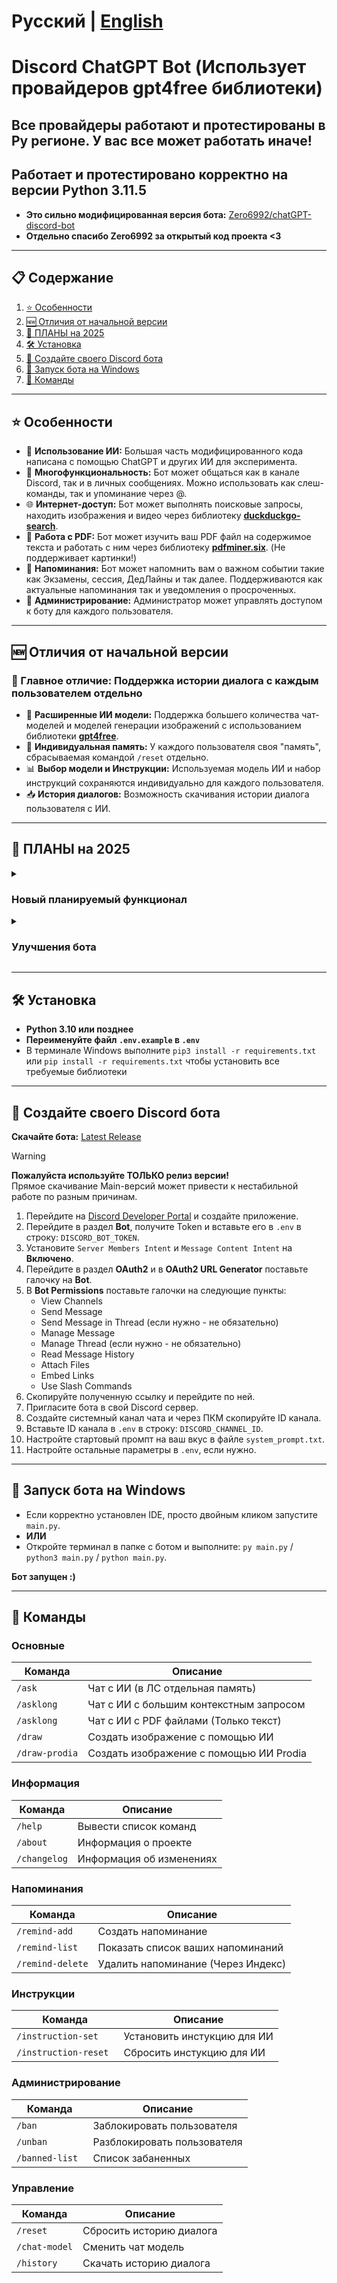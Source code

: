 # Русский | [English](README_EN.md)

# Discord ChatGPT Bot (Использует провайдеров gpt4free библиотеки)

## Все провайдеры работают и протестированы в Ру регионе. У вас все может работать иначе!
## Работает и протестировано корректно на версии Python 3.11.5

* **Это сильно модифицированная версия бота:** [Zero6992/chatGPT-discord-bot](https://github.com/Zero6992/chatGPT-discord-bot)
* **Отдельно спасибо Zero6992 за открытый код проекта <3**

---

## 📋 Содержание

1. [⭐️ Особенности](#%EF%B8%8F-особенности)
2. [🆕 Отличия от начальной версии](#-отличия-от-начальной-версии)
4. [🚧 ПЛАНЫ на 2025](#-планы-на-2025)
5. [🛠️ Установка](#%EF%B8%8F-установка)
6. [🔨 Создайте своего Discord бота](#-создайте-своего-discord-бота)
7. [🚀 Запуск бота на Windows](#-запуск-бота-на-windows)
8. [📝 Команды](#-команды)

---

## ⭐️ Особенности

* 🧠 **Использование ИИ:** Большая часть модифицированного кода написана с помощью ChatGPT и других ИИ для эксперимента.
* 💬 **Многофункциональность:** Бот может общаться как в канале Discord, так и в личных сообщениях. Можно использовать как слеш-команды, так и упоминание через @.
* 🌐 **Интернет-доступ:** Бот может выполнять поисковые запросы, находить изображения и видео через библиотеку **[duckduckgo-search](https://github.com/deedy5/duckduckgo_search)**.
* 📝 **Работа с PDF:** Бот может изучить ваш PDF файл на содержимое текста и работать с ним через библиотеку **[pdfminer.six](https://github.com/pdfminer/pdfminer.six)**. (Не поддерживает картинки!)
* 🔔 **Напоминания:** Бот может напомнить вам о важном событии такие как Экзамены, сессия, ДедЛайны и так далее. Поддерживаются как актуальные напоминания так и уведомления о просроченных.
* 🔨 **Администрирование:** Администратор может управлять доступом к боту для каждого пользователя.

---

## 🆕 Отличия от начальной версии

### 🔹 Главное отличие: Поддержка истории диалога с каждым пользователем отдельно

* 🧠 **Расширенные ИИ модели:** Поддержка большего количества чат-моделей и моделей генерации изображений с использованием библиотеки **[gpt4free](https://github.com/xtekky/gpt4free)**.
* 💾 **Индивидуальная память:** У каждого пользователя своя "память", сбрасываемая командой `/reset` отдельно.
* 📊 **Выбор модели и Инструкции:** Используемая модель ИИ и набор инструкций сохраняются индивидуально для каждого пользователя.
* 📥 **История диалогов:** Возможность скачивания истории диалога пользователя с ИИ.

---

## 🚧 ПЛАНЫ на 2025

<details>
   <summary>
   
   ### Новый планируемый функционал

   </summary>
   
- **Поддержка потоковых сообщений**: Реализовать функцию потоковых сообщений в Discord через функцию редактирования, при этом правильно разделять на части для чанков.
	> - Например добавить `/settings`, чтобы пользователи могли настраивать свои параметры.
	> - Установить минимальную задержку в 1 секунду между сообщениями, чтобы предотвратить спам и потенциальные проблемы.
- **Интеграция моделей зрения**: Внедрить поддержку моделей зрения для улучшения функциональности.
- **Поддержка агентов**: Добавить возможности для агентов, аналогичных агентам Blackbox.
- **Локализация**: Локализовать весь код для улучшения доступности для пользователей из разных регионов.
- **Интеграция Google Search**: Добавить поиск по интернету через Google для улучшенного поиска информации.
- **Интеграция WolframAlpha**: Добавить WolframAlpha для предоставления вычислительных знаний.
- **Интеграция DeepL**: Добавить DeepL для расширенных возможностей перевода.
- **Discord UI**: Улучшить визуальную составляющую бота с помощью UI. Например: Ember-сообщения и/или интерактивные кнопки (например, "Сгенерировать заново").
- **Интеграция базы данных**: Использовать MySQL/NoSQL или другую базу данных для хранения сообщений пользователей в зависимости от настроек конфигурации по мимо текущего json.
- **Постоянная память**: Реализовать постоянную память для каждого пользователя для сохранения пользовательских инструкций и предпочтений.
- **Новое новое новое, ищем новое**: Изучить возможность интеграции дополнительных услуг и продуктов для расширения функциональности.
  
</details>

<details>
   <summary>
   
   ### Улучшения бота

   </summary>
   	
- **Оптимизация потоковых сообщений**: Дальнейшая оптимизация функции `utils/message_split` для улучшения производительности после добавления потоковых сообщениях.
- **Улучшенный веб-поиск**: Улучшить возможности веб-поиска для изображений и видео. Преобразовать сообщения пользователей для повышения точности поиска и реализовать определение языка для оптимальных результатов.
		
    > **Пример запроса пользователя**: "Я хочу научиться основам C++" (с request_type = videos)
	> 	
    > - **Текущая реализация**:
	> 		- Отправляет видео с YouTube с текстом: "Я хочу научиться основам C++"
	> 		- Предоставляет неправильные ссылки.
	> 	
    > - **Желаемая реализация**:
	> 		- Преобразовать сообщение пользователя для точного поиска.
	> 		- Отправить видео с YouTube после преобразования: "C++ для начинающих" (или "Основы C++").
	> 		- Предоставить пользователю правильные ссылки.

- **Оптимизация кода**: Переделать структуру и оптимизировать код для повышения производительности и удобства дальнейшего улучшения.
- **Усиление безопасности и стабильности**: Укрепить меры безопасности всех параметров, а так же данных пользователей и улучшить общую стабильность.
- **Улучшение README**: Повысить ясность и полноту документации README.
- **Документация для кода**: Добавить подробную документацию для всех компонентов кода, чтобы каждый мог понять что и как.
- **Улучшение логирования**: Улучшить логирование для лучшего отслеживания проблем и отладки этих проблем.

</details>

---

## 🛠️ Установка

* **Python 3.10 или позднее**
* **Переименуйте файл `.env.example` в `.env`**
* В терминале Windows выполните `pip3 install -r requirements.txt` или `pip install -r requirements.txt` чтобы установить все требуемые библиотеки

---

## 🔨 Создайте своего Discord бота

**Скачайте бота:** [Latest Release](https://github.com/TheFirstNoob/Discord-ChatGPT/releases)  
> [!WARNING]
> **Пожалуйста используйте ТОЛЬКО релиз версии!**  
> Прямое скачивание Main-версий может привести к нестабильной работе по разным причинам.  

1. Перейдите на [Discord Developer Portal](https://discord.com/developers/applications) и создайте приложение.
2. Перейдите в раздел **Bot**, получите Token и вставьте его в `.env` в строку: `DISCORD_BOT_TOKEN`.
3. Установите `Server Members Intent` и `Message Content Intent` на **Включено**.
4. Перейдите в раздел **OAuth2** и в **OAuth2 URL Generator** поставьте галочку на **Bot**.
5. В **Bot Permissions** поставьте галочки на следующие пункты:
   - View Channels
   - Send Message
   - Send Message in Thread (если нужно - не обязательно)
   - Manage Message
   - Manage Thread (если нужно - не обязательно)
   - Read Message History
   - Attach Files
   - Embed Links
   - Use Slash Commands
6. Скопируйте полученную ссылку и перейдите по ней.
7. Пригласите бота в свой Discord сервер.
8. Создайте системный канал чата и через ПКМ скопируйте ID канала.
9. Вставьте ID канала в `.env` в строку: `DISCORD_CHANNEL_ID`.
10. Настройте стартовый промпт на ваш вкус в файле `system_prompt.txt`.
11. Настройте остальные параметры в `.env`, если нужно.

---

## 🚀 Запуск бота на Windows

* Если корректно установлен IDE, просто двойным кликом запустите `main.py`.
* **ИЛИ**
* Откройте терминал в папке с ботом и выполните: `py main.py` / `python3 main.py` / `python main.py`.

**Бот запущен :)**

---

## 📝 Команды

### Основные
| Команда           | Описание                                  |
|-------------------|-------------------------------------------|
| `/ask`            | Чат с ИИ (в ЛС отдельная память)		|
| `/asklong`        | Чат с ИИ с большим контекстным запросом   |
| `/asklong`        | Чат с ИИ с PDF файлами (Только текст)     |
| `/draw`           | Создать изображение с помощью ИИ          |
| `/draw-prodia`    | Создать изображение с помощью ИИ Prodia   |

### Информация
| Команда        | Описание                                 |
|----------------|------------------------------------------|
| `/help`        | Вывести список команд                    |
| `/about`       | Информация о проекте                     |
| `/changelog`   | Информация об изменениях                 |

### Напоминания
| Команда           | Описание                            |
|-------------------|-------------------------------------|
| `/remind-add`     | Создать напоминание                 |
| `/remind-list`    | Показать список ваших напоминаний   |
| `/remind-delete`  | Удалить напоминание (Через Индекс)  |

### Инструкции
| Команда               | Описание                    |
|-----------------------|-----------------------------|
| `/instruction-set`    | Установить инстукцию для ИИ |
| `/instruction-reset ` | Сбросить инстукцию для ИИ   |

### Администрирование
| Команда         | Описание                    |
|-----------------|-----------------------------|
| `/ban`     	  | Заблокировать пользователя  |
| `/unban`    	  | Разблокировать пользователя |
| `/banned-list ` | Список забаненных  		|

### Управление
| Команда        			| Описание                      |
|---------------------------|-------------------------------------------|
| `/reset`       			| Сбросить историю диалога      |
| `/chat-model` 			| Сменить чат модель            |
| `/history`     			| Скачать историю диалога       |
